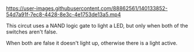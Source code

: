 

https://user-images.githubusercontent.com/88862561/140133852-54d7a91f-7ec8-4428-8e3c-4e1753de13a5.mp4

This circut uses a NAND logic gate to light a LED, but only when both of the switches aren't false.

When both are false it doesn't light up, otherwise there is a light active.
